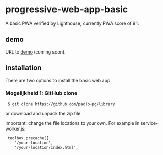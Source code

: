 # progressive-web-app-basic
A basic PWA verified by Lighthouse, currently PWA score of 91.

## demo
URL to [demo](http://i334115.iris.fhict.nl/progressive-web-app-basic) (coming soon).

## installation
There are two options to install the basic web app. 

### Mogelijkheid 1: GitHub clone

```
 $ git clone https://github.com/paolo-pg/library
 ```

 or download and unpack the zip file.

 Important: change the file locations to your own.
 For example in service-worker.js:

```html
 toolbox.precache([
    '/your-location', 
    '/your-location/index.html',  
``` 
